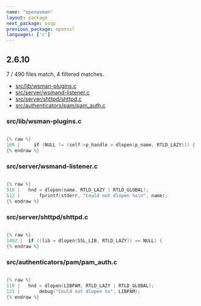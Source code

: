 ```yaml
---
name: "openwsman"
layout: package
next_package: osqp
previous_package: openssl
languages: ['c']
---
```

## 2.6.10
7 / 490 files match, 4 filtered matches.

 - [src/lib/wsman-plugins.c](#srclibwsman-pluginsc)
 - [src/server/wsmand-listener.c](#srcserverwsmand-listenerc)
 - [src/server/shttpd/shttpd.c](#srcservershttpdshttpdc)
 - [src/authenticators/pam/pam_auth.c](#srcauthenticatorspampam_authc)

### src/lib/wsman-plugins.c

```c

{% raw %}
109 |     if (NULL != (self->p_handle = dlopen(p_name, RTLD_LAZY))) {
{% endraw %}

```
### src/server/wsmand-listener.c

```c

{% raw %}
510 | 	hnd = dlopen(name, RTLD_LAZY | RTLD_GLOBAL);
512 | 		fprintf(stderr, "Could not dlopen %s\n", name);
{% endraw %}

```
### src/server/shttpd/shttpd.c

```c

{% raw %}
1492 | 	if ((lib = dlopen(SSL_LIB, RTLD_LAZY)) == NULL) {
{% endraw %}

```
### src/authenticators/pam/pam_auth.c

```c

{% raw %}
119 | 	hnd = dlopen(LIBPAM, RTLD_LAZY | RTLD_GLOBAL);
121 | 		debug("Could not dlopen %s", LIBPAM);
{% endraw %}

```